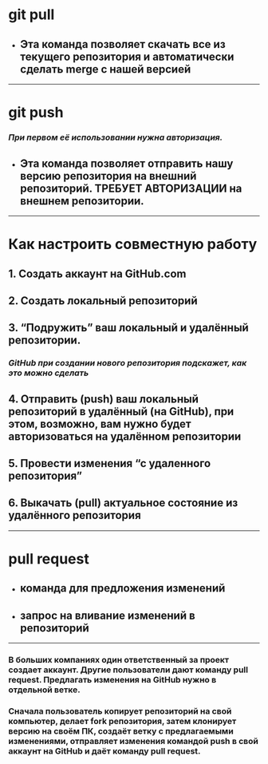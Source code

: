 # git pull
- ## Эта команда позволяет скачать все из текущего репозитория и автоматически сделать merge с нашей версией
---
# git push
### *При первом её использовании нужна авторизация.*

- ## Эта команда позволяет отправить нашу версию репозитория на внешний репозиторий. ТРЕБУЕТ АВТОРИЗАЦИИ на внешнем репозитории.
---
# Как настроить совместную работу

## 1. Создать аккаунт на GitHub.com
## 2. Создать локальный репозиторий
## 3. “Подружить” ваш локальный и удалённый репозитории. 
    
### *GitHub при создании нового репозитория подскажет, как это можно сделать* 
    
## 4. Отправить (push) ваш локальный репозиторий в удалённый (на GitHub), при этом, возможно, вам нужно будет авторизоваться на удалённом репозитории
## 5. Провести изменения “с удаленного репозитория”
## 6. Выкачать (pull) актуальное состояние из удалённого репозитория
---
# pull request

- ## команда для предложения изменений 

- ## запрос на вливание изменений в репозиторий
---
### В больших компаниях один ответственный за проект создает аккаунт. Другие пользователи дают команду **pull request**. Предлагать изменения на GitHub нужно в отдельной ветке. 
### Сначала пользователь копирует репозиторий на свой компьютер, делает fork репозитория, затем клонирует версию на своём ПК, создаёт ветку с предлагаемыми изменениями, отправляет изменения командой push в свой аккаунт на GitHub и даёт команду pull request.